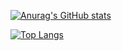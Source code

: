 [![Anurag's GitHub stats](https://github-readme-stats.vercel.app/api?username=rkdmf0000&show_icons=true&theme=dracula)](https://github.com/anuraghazra/github-readme-stats)

[![Top Langs](https://github-readme-stats.vercel.app/api/top-langs/?username=rkdmf0000&theme=dracula)](https://github.com/anuraghazra/github-readme-stats)
